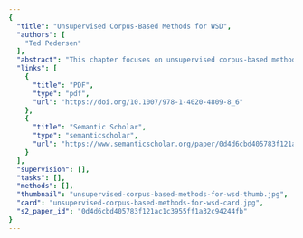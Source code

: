 ```yaml
---
{
  "title": "Unsupervised Corpus-Based Methods for WSD",
  "authors": [
    "Ted Pedersen"
  ],
  "abstract": "This chapter focuses on unsupervised corpus-based methods of word sense discrimination that are knowledge-lean, and do not rely on external knowledge sources such as machine readable dictionaries, concept hierarchies, or sense-tagged text. They do not assign sense tags to words; rather, they discriminate among word meanings based on information found in unannotated corpora. This chapter reviews distributional approaches that rely on monolingual corpora and methods based on translational equivalence as found in word-aligned parallel corpora. These techniques are organized into typeand token-based approaches. The former identify sets of related words, while the latter distinguish among the senses of a word used in multiple contexts.",
  "links": [
    {
      "title": "PDF",
      "type": "pdf",
      "url": "https://doi.org/10.1007/978-1-4020-4809-8_6"
    },
    {
      "title": "Semantic Scholar",
      "type": "semanticscholar",
      "url": "https://www.semanticscholar.org/paper/0d4d6cbd405783f121ac1c3955ff1a32c94244fb"
    }
  ],
  "supervision": [],
  "tasks": [],
  "methods": [],
  "thumbnail": "unsupervised-corpus-based-methods-for-wsd-thumb.jpg",
  "card": "unsupervised-corpus-based-methods-for-wsd-card.jpg",
  "s2_paper_id": "0d4d6cbd405783f121ac1c3955ff1a32c94244fb"
}
---
```


